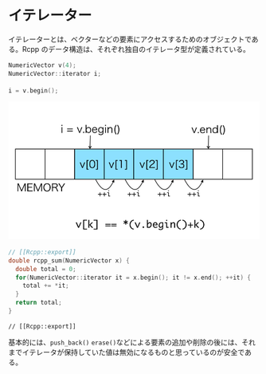 # イテレーター

イテレーターとは、ベクターなどの要素にアクセスするためのオブジェクトである。Rcpp のデータ構造は、それぞれ独自のイテレータ型が定義されている。



```cpp
NumericVector v(4);
NumericVector::iterator i;

i = v.begin();

```
![](iterator.png)

```cpp
// [[Rcpp::export]]
double rcpp_sum(NumericVector x) {
  double total = 0;
  for(NumericVector::iterator it = x.begin(); it != x.end(); ++it) {
    total += *it;
  }
  return total;
}
```

```
// [[Rcpp::export]]

```


基本的には、`push_back()` `erase()`などによる要素の追加や削除の後には、それまでイテレータが保持していた値は無効になるものと思っているのが安全である。


